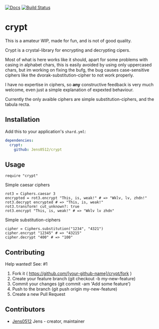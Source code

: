 [![Docs](https://img.shields.io/badge/docs-available-brightgreen.svg)](https://jens0512.github.io/crypt/)
[![Build Status](https://travis-ci.org/Jens0512/crypt.svg?branch=master)](https://travis-ci.org/Jens0512/crypt)

# crypt

This is a amateur WIP, made for fun, and is not of good quality.

Crypt is a crystal-library for encrypting and decrypting cipers.

Most of what is here works like it should, apart for some problems with casing in alphabet chars, this is easily avoided by using only uppercased chars, but im working on fixing the bufg, the bug causes case-sensitive ciphers like the dvorak-substitution-cipher to not work properly.

I have no expertise in ciphers, so **any** constructive feedback is very much welcome, even just a simple explanation of expexted behaviour.

Currently the only avaible ciphers are simple substitution-ciphers, and the tabula recta.
## Installation

Add this to your application's `shard.yml`:

```yaml
dependencies:
  crypt:
    github: Jens0512/crypt
```

## Usage

```crystal
require "crypt"
```

Simple caesar ciphers
```crystal
rot3 = Ciphers.caesar 3
encrypted = rot3.encrypt "This, is, weak!" # => "Wklv, lv, zhdn!"
rot3.decrypt encrypted # => "This, is, weak!"
rot3.transform! cut_unknown?: true
rot3.encrypt "This, is, weak!" # => "Wklv lv zhdn"
```

Simple substitution-ciphers
```crystal
cipher = Ciphers.substitution("1234", "4321")
cipher.encrypt "12345" # => "43215"
cipher.decrypt "400" # => "100"
``` 

## Contributing
Help wanted! See: #1

1. Fork it ( https://github.com/[your-github-name]/crypt/fork )
2. Create your feature branch (git checkout -b my-new-feature)
3. Commit your changes (git commit -am 'Add some feature')
4. Push to the branch (git push origin my-new-feature)
5. Create a new Pull Request

## Contributors

- [Jens0512](https://github.com/Jens0512) Jens - creator, maintainer
